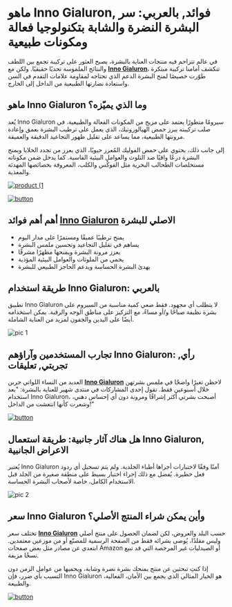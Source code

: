 # ماهو Inno Gialuron, فوائد, بالعربي: سر البشرة النضرة والشابة بتكنولوجيا فعالة ومكونات طبيعية
<!-- wp:paragraph -->
<p>في عالم تتزاحم فيه منتجات العناية بالبشرة، يصبح العثور على تركيبة تجمع بين اللطف والنتائج الملموسة تحديًا حقيقيًا. ولكن مع <strong><a href="https://shorturl.at/l7RRn">Inno Gialuron</a></strong>، تنكشف أمامنا تركيبة مبتكرة طوّرت خصيصًا لمنح البشرة الدعم الذي تحتاجه لمقاومة علامات التقدم في السن واستعادة نضارتها الطبيعية من الداخل إلى الخارج.</p>
<!-- /wp:paragraph -->

<!-- wp:heading -->
<h2 class="wp-block-heading">ماهو Inno Gialuron وما الذي يميّزه؟</h2>
<!-- /wp:heading -->

<!-- wp:paragraph -->
<p>يُعد Inno Gialuron سيرومًا متطورًا يعتمد على مزيج من المكونات الفعالة والطبيعية. في صلب تركيبته يبرز حمض الهيالورونيك، الذي يعمل على ترطيب البشرة بعمق وإعادة مرونتها الطبيعية، مما يساعد على تقليل ظهور التجاعيد الدقيقة والعميقة.</p>
<!-- /wp:paragraph -->

<!-- wp:paragraph -->
<p>إلى جانب ذلك، يحتوي على حمض الفوليك المُعزز حيويًا، الذي يعزز من تجدد الخلايا ويمنح البشرة درعًا واقيًا ضد التلوث والعوامل البيئية القاسية. كما يدخل ضمن مكوناته مستخلصات الطحالب البحرية مثل الفوكُس والكلب، المعروفة بخصائصها المهدئة والمغذية.</p>
<!-- /wp:paragraph -->

<!-- wp:paragraph -->
[![product (1](https://github.com/user-attachments/assets/ed8b42fd-2a07-42e8-b59c-c2465e5cd25d)](https://shorturl.at/l7RRn)

<!-- /wp:paragraph -->

<!-- wp:paragraph -->
[![button](https://github.com/user-attachments/assets/aea906ef-6a6c-493a-a9b8-a32948009577)](https://shorturl.at/l7RRn)

<!-- /wp:paragraph -->

<!-- wp:heading -->
<h2 class="wp-block-heading">أهم أهم فوائد <a href="https://shorturl.at/l7RRn">Inno Gialuron</a> الاصلي للبشرة</h2>
<!-- /wp:heading -->

<!-- wp:list -->
<ul class="wp-block-list"><!-- wp:list-item -->
<li>يمنح ترطيبًا عميقًا ومستمرًا على مدار اليوم</li>
<!-- /wp:list-item -->

<!-- wp:list-item -->
<li>يساهم في تقليل التجاعيد وتحسين ملمس البشرة</li>
<!-- /wp:list-item -->

<!-- wp:list-item -->
<li>يعزز مرونة البشرة ويمنحها مظهرًا مشرقًا</li>
<!-- /wp:list-item -->

<!-- wp:list-item -->
<li>يحمي من الملوثات والعوامل البيئية المؤذية</li>
<!-- /wp:list-item -->

<!-- wp:list-item -->
<li>يهدئ البشرة الحساسة ويدعم الحاجز الطبيعي للبشرة</li>
<!-- /wp:list-item --></ul>
<!-- /wp:list -->

<!-- wp:heading -->
<h2 class="wp-block-heading">طريقة استخدام Inno Gialuron: بالعربي</h2>
<!-- /wp:heading -->

<!-- wp:paragraph -->
<p>تطبيق Inno Gialuron لا يتطلب أي مجهود. فقط ضعي كمية مناسبة من السيروم على بشرة نظيفة صباحًا و/أو مساءً، مع التركيز على مناطق الوجه والرقبة. يمكن استخدامه أيضًا على اليدين والجفون لمزيد من العناية الشاملة.</p>
<!-- /wp:paragraph -->

<!-- wp:paragraph -->
![pic 1](https://github.com/user-attachments/assets/29622ac9-dad9-4ef8-956b-7e1fdaf9b579)

<!-- /wp:paragraph -->

<!-- wp:heading -->
<h2 class="wp-block-heading">تجارب المستخدمين وآراؤهم Inno Gialuron: رأي, تجربتي, تعليقات</h2>
<!-- /wp:heading -->

<!-- wp:paragraph -->
<p>العديد من النساء اللواتي جربن <strong><a href="https://shorturl.at/l7RRn">Inno Gialuron</a></strong> لاحظن تغيرًا واضحًا في ملمس بشرتهن خلال أسبوعين فقط. تقول إحدى المشاركات في منتدى شهير للعناية بالبشرة: "بعد استخدام Inno Gialuron، أصبحت بشرتي أكثر إشراقًا ومرونة دون أي إحساس دهني، وشعرت كأنها انتعشت من الداخل!"</p>
<!-- /wp:paragraph -->

<!-- wp:paragraph -->
[![button](https://github.com/user-attachments/assets/6bffb1db-6cd7-46dc-812a-ff5a5c491b43)](https://shorturl.at/l7RRn)

<!-- /wp:paragraph -->

<!-- wp:heading -->
<h2 class="wp-block-heading">هل هناك آثار جانبية: طريقة استعمال Inno Gialuron, الاعراض الجانبية</h2>
<!-- /wp:heading -->

<!-- wp:paragraph -->
<p>يُعتبر Inno Gialuron آمنًا وفقًا لاختبارات أجراها أطباء الجلدية. ولم يتم تسجيل أي ردود فعل خطيرة. يُفضل مع ذلك إجراء اختبار بسيط على منطقة صغيرة من الجلد قبل الاستخدام الكامل، خاصة لأصحاب البشرة الحساسة.</p>
<!-- /wp:paragraph -->

<!-- wp:paragraph -->
![pic 2](https://github.com/user-attachments/assets/e1d5ee2d-a985-4842-9ce4-4ebc4a3c24e9)

<!-- /wp:paragraph -->

<!-- wp:heading -->
<h2 class="wp-block-heading">سعر Inno Gialuron وأين يمكن شراء المنتج الأصلي؟</h2>
<!-- /wp:heading -->

<!-- wp:paragraph -->
<p>تختلف سعر <strong><a href="https://shorturl.at/l7RRn">Inno Gialuron</a></strong> حسب البلد والعروض، لكن لضمان الحصول على منتج أصلي وليس مقلدًا، يُوصى بشرائه فقط من الصفحة الرسمية للمصنّع أو من موزعين معتمدين. ابتعدي عن مصادر مثل بعض صفحات Amazon أو الصيدليات غير المرخصة التي قد تبيع نسخًا مزيفة.</p>
<!-- /wp:paragraph -->

<!-- wp:paragraph -->
<p>إذا كنتِ تبحثين عن منتج يمنحك بشرة نضرة وشابة، ويحميها من عوامل الزمن دون التسبب بأي ضرر، فإن Inno Gialuron هو الخيار المثالي الذي يجمع بين الأمان، الفعالية، والطبيعة.</p>
<!-- /wp:paragraph -->

<!-- wp:paragraph -->
[![button](https://github.com/user-attachments/assets/a93d56c3-0c33-4241-ab95-d2ff8bfc4dee)](https://shorturl.at/l7RRn)

<!-- /wp:paragraph -->
